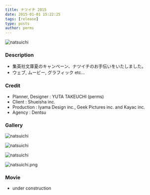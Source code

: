 ```yaml
---
title: ナツイチ 2015
date: 2015-01-01 15:22:25
tags: [release]
type: posts
author: perms
---
```


![natsuichi](/img/works/natsuichi_2015.png 'natsuichi')

### Description

* 集英社文庫夏のキャンペーン、ナツイチのお手伝いをいたしました。
* ウェブ, ムービー, グラフィック etc...

<!-- ### Award
- WIRED CREATIVE HACK AWARD BEST PRESENTATION (2014) -->

### Credit

* Planner, Designer : YUTA TAKEUCHI (perms)
* Client : Shueisha inc.
* Production : Iyama Design inc., Geek Pictures inc. and Kayac inc.
* Agency : Dentsu

### Gallery

![natsuichi](/img/works/natsuichi_2015_4.png 'natsuichi')

![natsuichi](/img/works/natsuichi_2015_5.png 'natsuichi')

![natsuichi](/img/works/natsuichi_2015_2.png 'natsuichi')

![natsuichi.png](/img/works/natsuichi_2015_3.png 'natsuichi')

### Movie

* under construction
  <!-- <iframe src="https://player.vimeo.com/video/83606253" width="720" height="405" frameborder="0" webkitallowfullscreen mozallowfullscreen allowfullscreen></iframe> -->

